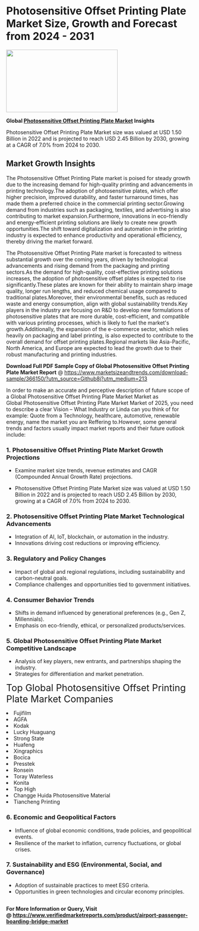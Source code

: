 <H1>Photosensitive Offset Printing Plate Market Size, Growth and Forecast from 2024 - 2031</H1><img class="aligncenter size-medium wp-image-584254" src="https://thirdeyenews.in/wp-content/uploads/2024/09/Global-Market-Research-300x168.jpeg" alt="" width="300" height="168" /><p><strong>Global&nbsp;<a href="https://www.marketsizeandtrends.com/download-sample/366150/?utm_source=Github8j?utm_medium=213">Photosensitive Offset Printing Plate Market</a> Insights</strong></p><p>Photosensitive Offset Printing Plate Market size was valued at USD 1.50 Billion in 2022 and is projected to reach USD 2.45 Billion by 2030, growing at a CAGR of 7.0% from 2024 to 2030.</p><p><h2>Market Growth Insights</h2> <p>The Photosensitive Offset Printing Plate market is poised for steady growth due to the increasing demand for high-quality printing and advancements in printing technology.The adoption of photosensitive plates, which offer higher precision, improved durability, and faster turnaround times, has made them a preferred choice in the commercial printing sector.Growing demand from industries such as packaging, textiles, and advertising is also contributing to market expansion.Furthermore, innovations in eco-friendly and energy-efficient printing solutions are likely to create new growth opportunities.The shift toward digitalization and automation in the printing industry is expected to enhance productivity and operational efficiency, thereby driving the market forward.</p> <p>The Photosensitive Offset Printing Plate market is forecasted to witness substantial growth over the coming years, driven by technological advancements and rising demand from the packaging and printing sectors.As the demand for high-quality, cost-effective printing solutions increases, the adoption of photosensitive offset plates is expected to rise significantly.These plates are known for their ability to maintain sharp image quality, longer run lengths, and reduced chemical usage compared to traditional plates.Moreover, their environmental benefits, such as reduced waste and energy consumption, align with global sustainability trends.Key players in the industry are focusing on R&D to develop new formulations of photosensitive plates that are more durable, cost-efficient, and compatible with various printing processes, which is likely to fuel the market's growth.Additionally, the expansion of the e-commerce sector, which relies heavily on packaging and label printing, is also expected to contribute to the overall demand for offset printing plates.Regional markets like Asia-Pacific, North America, and Europe are expected to lead the growth due to their robust manufacturing and printing industries.</p> <p><span class=""><strong>Download Full PDF Sample Copy of Global Photosensitive Offset Printing Plate Market Report</strong> @ <a href="https://www.marketsizeandtrends.com/download-sample/366150/?utm_source=Github8j?utm_medium=213" target="_blank">https://www.marketsizeandtrends.com/download-sample/366150/?utm_source=Github8j?utm_medium=213</a></span></p><p>In order to make an accurate and perceptive description of future scope of a Global&nbsp;Photosensitive Offset Printing Plate Market Market as Global&nbsp;Photosensitive Offset Printing Plate Market Market of 2025, you need to describe a clear Vision &ndash; What Industry or Linda can you think of for example: Quote from a Technology, healthcare, automotive, renewable energy, name the market you are Reffering to.However, some general trends and factors usually impact market reports and their future outlook include:</p><h3>1.&nbsp;<strong>Photosensitive Offset Printing Plate Market Growth Projections</strong></h3><ul><li>Examine market size trends, revenue estimates and CAGR (Compounded Annual Growth Rate) projections.</li><li><p>Photosensitive Offset Printing Plate Market size was valued at USD 1.50 Billion in 2022 and is projected to reach USD 2.45 Billion by 2030, growing at a CAGR of 7.0% from 2024 to 2030.</p></li></ul><h3>2.&nbsp;<strong>Photosensitive Offset Printing Plate Market Technological Advancements</strong></h3><ul><li>Integration of AI, IoT, blockchain, or automation in the industry.</li><li>Innovations driving cost reductions or improving efficiency.</li></ul><h3>3.&nbsp;<strong>Regulatory and Policy Changes</strong></h3><ul><li>Impact of global and regional regulations, including sustainability and carbon-neutral goals.</li><li>Compliance challenges and opportunities tied to government initiatives.</li></ul><h3>4.&nbsp;<strong>Consumer Behavior Trends</strong></h3><ul><li>Shifts in demand influenced by generational preferences (e.g., Gen Z, Millennials).</li><li>Emphasis on eco-friendly, ethical, or personalized products/services.</li></ul><h3>5.&nbsp;<strong>Global Photosensitive Offset Printing Plate Market Competitive Landscape</strong></h3><ul><li>Analysis of key players, new entrants, and partnerships shaping the industry.</li><li>Strategies for differentiation and market penetration.</li></ul><p data-pm-slice="1 1 []"><span style="color: inherit; font-family: inherit; font-size: 25px;">Top Global Photosensitive Offset Printing Plate Market Companies</span></p><div class="" data-test-id=""><p><li>Fujifilm</li><li> AGFA</li><li> Kodak</li><li> Lucky Huaguang</li><li> Strong State</li><li> Huafeng</li><li> Xingraphics</li><li> Bocica</li><li> Presstek</li><li> Ronsein</li><li> Toray Waterless</li><li> Konita</li><li> Top High</li><li> Changge Huida Photosensitive Material</li><li> Tiancheng Printing</li></p></div><h3>6.&nbsp;<strong>Economic and Geopolitical Factors</strong></h3><ul><li>Influence of global economic conditions, trade policies, and geopolitical events.</li><li>Resilience of the market to inflation, currency fluctuations, or global crises.</li></ul><h3>7.&nbsp;<strong>Sustainability and ESG (Environmental, Social, and Governance)</strong></h3><ul><li>Adoption of sustainable practices to meet ESG criteria.</li><li>Opportunities in green technologies and circular economy principles.</li></ul><h2><strong style="font-size: 14px;">For More Information or Query, Visit @&nbsp;</strong><a style="background-color: #ffffff; font-size: 14px;" href="https://www.marketsizeandtrends.com/report/photosensitive-offset-printing-plate-market/" target="_blank">https://www.verifiedmarketreports.com/product/airport-passenger-boarding-bridge-market</a></h2>